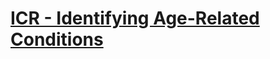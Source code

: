 # [ICR - Identifying Age-Related Conditions](https://www.kaggle.com/competitions/icr-identify-age-related-conditions/)
